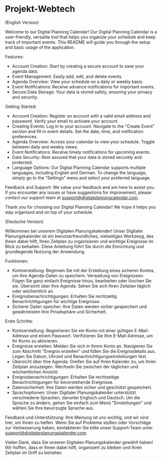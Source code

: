 # Projekt-Webtech
(English Version)

Welcome to our Digital Planning Calendar!
Our Digital Planning Calendar is a user-friendly, versatile tool that helps you organize your schedule and keep track of important events. This README will guide you through the setup and basic usage of the application.

Features:
 - Account Creation: Start by creating a secure account to save your agenda data.
 - Event Management: Easily add, edit, and delete events.
 - Agenda Overview: View your schedule on a daily or weekly basis.
 - Event Notifications: Receive advance notifications for important events.
 - Secure Data Storage: Your data is stored safely, ensuring your privacy and security.
   
Getting Started:
 - Account Creation:
Register an account with a valid email address and password.
Verify your email to activate your account.
 - Creating Events:
Log in to your account.
Navigate to the "Create Event" section and fill in event details.
Set the date, time, and notification preferences.
 - Agenda Overview:
Access your calendar to view your schedule.
Toggle between daily and weekly views.
 - Event Notifications:
Receive timely notifications for upcoming events.
 - Data Security:
Rest assured that your data is stored securely and protected.
 - Language Options:
Our Digital Planning Calendar supports multiple languages, including English and German. To change the language, simply go to the "Settings" menu and select your preferred language.

Feedback and Support:
We value your feedback and are here to assist you. If you encounter any issues or have suggestions for improvement, please contact our support team at support@digitalplanningcalendar.com.

Thank you for choosing our Digital Planning Calendar! We hope it helps you stay organized and on top of your schedule.

(Deutsche Version)

Willkommen bei unserem Digitalen Planungskalender!
Unser Digitaler Planungskalender ist ein benutzerfreundliches, vielseitiges Werkzeug, das Ihnen dabei hilft, Ihren Zeitplan zu organisieren und wichtige Ereignisse im Blick zu behalten. Diese Anleitung führt Sie durch die Einrichtung und grundlegende Nutzung der Anwendung.

Funktionen:
- Kontoerstellung: Beginnen Sie mit der Erstellung eines sicheren Kontos, um Ihre Agenda-Daten zu speichern.
Verwaltung von Ereignissen: Fügen Sie ganz einfach Ereignisse hinzu, bearbeiten oder löschen Sie sie.
Übersicht über Ihre Agenda: Sehen Sie sich Ihren Zeitplan täglich oder wöchentlich an.
- Ereignisbenachrichtigungen: Erhalten Sie rechtzeitig Benachrichtigungen für wichtige Ereignisse.
- Sicherer Daten speicher: Ihre Daten werden sicher gespeichert und gewährleisten Ihre Privatsphäre und Sicherheit.
  
Erste Schritte:
 - Kontoerstellung:
Registrieren Sie ein Konto mit einer gültigen E-Mail-Adresse und einem Passwort.
Verifizieren Sie Ihre E-Mail-Adresse, um Ihr Konto zu aktivieren.
 - Ereignisse erstellen:
Melden Sie sich in Ihrem Konto an.
Navigieren Sie zum Abschnitt "Ereignis erstellen" und füllen Sie die Ereignisdetails aus.
Legen Sie Datum, Uhrzeit und Benachrichtigungseinstellungen fest.
 - Übersicht über Ihre Agenda:
Greifen Sie auf Ihren Kalender zu, um Ihren Zeitplan anzuzeigen.
Wechseln Sie zwischen der täglichen und wöchentlichen Ansicht.
 - Ereignisbenachrichtigungen:
Erhalten Sie rechtzeitige Benachrichtigungen für bevorstehende Ereignisse.
 - Datensicherheit:
Ihre Daten werden sicher und geschützt gespeichert.
 - Sprachoptionen:
Unser Digitaler Planungskalender unterstützt verschiedene Sprachen, darunter Englisch und Deutsch. Um die Sprache zu ändern, gehen Sie einfach zum Menü "Einstellungen" und wählen Sie Ihre bevorzugte Sprache aus.

Feedback und Unterstützung:
Ihre Meinung ist uns wichtig, und wir sind hier, um Ihnen zu helfen. Wenn Sie auf Probleme stoßen oder Vorschläge zur Verbesserung haben, kontaktieren Sie bitte unser Support-Team unter support@digitalerplanungskalender.com.

Vielen Dank, dass Sie unseren Digitalen Planungskalender gewählt haben! Wir hoffen, dass er Ihnen dabei hilft, organisiert zu bleiben und Ihren Zeitplan im Griff zu behalten.
